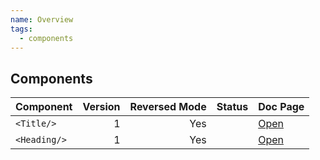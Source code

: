 ```yaml
---
name: Overview
tags:
  - components
---
```


<DocHeader props={props}/>

## Components

| Component    | Version | Reversed Mode | Status                                            | Doc Page                                      |
| ------------ | ------: | ------------: | ------------------------------------------------- | --------------------------------------------- |
| `<Title/>`   |       1 |           Yes | <TagStatus name="docs" status="OK"></TagStatus>   | [Open](/design-system/foundations/typography) |
| `<Heading/>` |       1 |           Yes | <TagStatus name="docs" status="TODO"></TagStatus> | [Open](/design-system/foundations/typography) |
